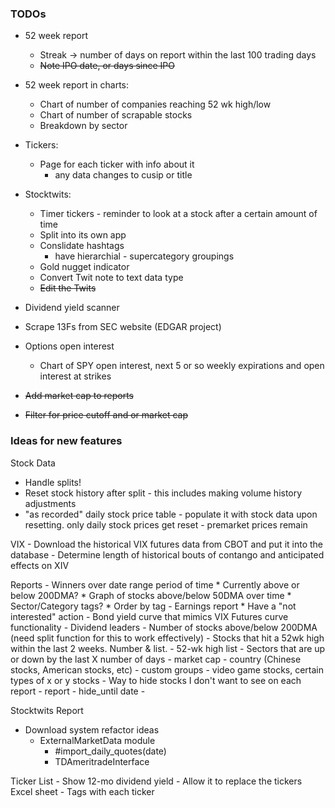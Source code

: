 ### TODOs

* 52 week report
  - Streak -> number of days on report within the last 100 trading days
  - ~~Note IPO date, or days since IPO~~

* 52 week report in charts:
  - Chart of number of companies reaching 52 wk high/low
  - Chart of number of scrapable stocks
  - Breakdown by sector

* Tickers: 
  - Page for each ticker with info about it
    - any data changes to cusip or title

* Stocktwits:
  - Timer tickers - reminder to look at a stock after a certain amount of time
  - Split into its own app
  - Conslidate hashtags
    - have hierarchial - supercategory groupings
  - Gold nugget indicator
  - Convert Twit note to text data type
  - ~~Edit the Twits~~

* Dividend yield scanner
* Scrape 13Fs from SEC website (EDGAR project)

* Options open interest
  - Chart of SPY open interest, next 5 or so weekly expirations and open interest at strikes

* ~~Add market cap to reports~~
* ~~Filter for price cutoff and or market cap~~


### Ideas for new features



Stock Data
* Handle splits!
* Reset stock history after split - this includes making volume history adjustments
* "as recorded" daily stock price table - populate it with stock data upon resetting. only daily stock prices 
  get reset - premarket prices remain


VIX
    - Download the historical VIX futures data from CBOT and put it into the database
        - Determine length of historical bouts of contango and anticipated effects on XIV


Reports
    - Winners over date range period of time
        * Currently above or below 200DMA?
        * Graph of stocks above/below 50DMA over time
        * Sector/Category tags?
        * Order by tag
    - Earnings report
        * Have a "not interested" action
    - Bond yield curve that mimics VIX Futures curve functionality
    - Dividend leaders
    - Number of stocks above/below 200DMA (need split function for this to work effectively)
    - Stocks that hit a 52wk high within the last 2 weeks. Number & list.
    - 52-wk high list
    - Sectors that are up or down by the last X number of days
      - market cap
      - country (Chinese stocks, American stocks, etc)
      - custom groups - video game stocks, certain types of x or y stocks
    - Way to hide stocks I don't want to see on each report - report - hide_until date
    -  

    
Stocktwits Report

* Download system refactor ideas
    - ExternalMarketData module
        - \#import_daily_quotes(date)
        - TDAmeritradeInterface

Ticker List
    - Show 12-mo dividend yield
    - Allow it to replace the tickers Excel sheet
    - Tags with each ticker
    
    